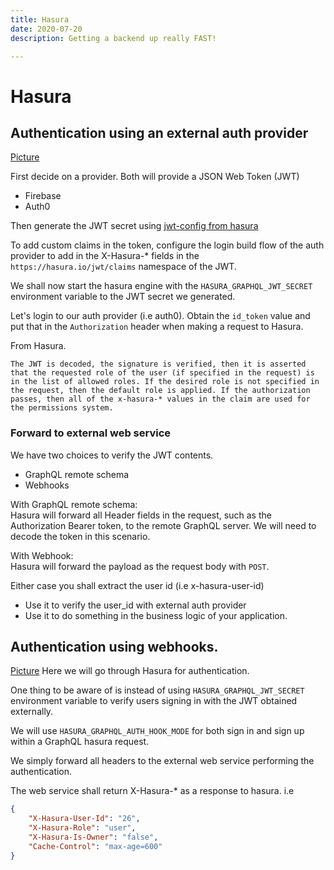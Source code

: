 ```yaml
---
title: Hasura
date: 2020-07-20
description: Getting a backend up really FAST!

---
```

# Hasura

## Authentication using an external auth provider

[Picture](/uploads/hasura-auth-jwt-overview.png)

First decide on a provider. Both will provide a JSON Web Token (JWT)

* Firebase
* Auth0

Then generate the JWT secret using [jwt-config from hasura](https://hasura.io/jwt-config/)

To add custom claims in the token, configure the login build flow of the auth provider to add in the X-Hasura-* fields in the `https://hasura.io/jwt/claims` namespace of the JWT.

We shall now start the hasura engine with the `HASURA_GRAPHQL_JWT_SECRET` environment variable to the JWT secret we generated.

Let's login to our auth provider (i.e auth0).
Obtain the `id_token` value and put that in the `Authorization` header when making a request to Hasura.

From Hasura.

    The JWT is decoded, the signature is verified, then it is asserted that the requested role of the user (if specified in the request) is in the list of allowed roles. If the desired role is not specified in the request, then the default role is applied. If the authorization passes, then all of the x-hasura-* values in the claim are used for the permissions system.

### Forward to external web service

We have two choices to verify the JWT contents.

* GraphQL remote schema
* Webhooks

With GraphQL remote schema:  
Hasura will forward all Header fields in the request, such as the Authorization Bearer token, to the remote GraphQL server.
We will need to decode the token in this scenario.

With Webhook:  
Hasura will forward the payload as the request body with `POST`.

Either case you shall extract the user id (i.e x-hasura-user-id)

* Use it to verify the user_id with external auth provider
* Use it to do something in the business logic of your application.

## Authentication using webhooks.

[Picture](/uploads/hasura-auth-webhook-overview.png)
Here we will go through Hasura for authentication.

One thing to be aware of is instead of using `HASURA_GRAPHQL_JWT_SECRET` environment variable to verify users signing in with the JWT obtained externally.

We will use `HASURA_GRAPHQL_AUTH_HOOK_MODE` for both sign in and sign up within a GraphQL hasura request.

We simply forward all headers to the external web service performing the authentication.

The web service shall return X-Hasura-* as a response to hasura.
i.e

```json
{
    "X-Hasura-User-Id": "26",
    "X-Hasura-Role": "user",
    "X-Hasura-Is-Owner": "false",
    "Cache-Control": "max-age=600"
}
```